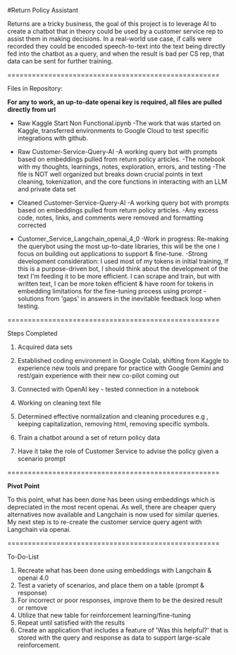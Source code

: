 #Return Policy Assistant

Returns are a tricky business, the goal of this project is to leverage AI to create a chatbot that in theory could be used by a customer service rep to assist them in making decisions. 
In a real-world use case, if calls were recorded they could be encoded speech-to-text into the text being directly fed into the chatbot as a query, and when the result is bad per CS rep, that data can be sent for further training.  

====================================================

Files in Repository:

**For any to work, an up-to-date openai key is required, all files are pulled directly from url**

- Raw Kaggle Start Non Functional.ipynb
      -The work that was started on Kaggle, transferred environments to Google Cloud to test specific integrations with github. 
      
- Raw Customer-Service-Query-AI
      -A working query bot with prompts based on embeddings pulled from return policy articles.
      -The notebook with my thoughts, learnings, notes, exploration, errors, and testing
      -The file is NOT well organized but breaks down crucial points in text cleaning, tokenization, and the core functions in interacting with an LLM and private data set 

- Cleaned Customer-Service-Query-AI
     -A working query bot with prompts based on embeddings pulled from return policy articles.
     -Any excess code, notes, links, and comments were removed and formatting corrected
  
- Customer_Service_Langchain_openai_4_0
      -Work in progress: Re-making the querybot using the most up-to-date libraries, this will be the one I focus on building out applications to support & fine-tune.
      -Strong development consideration: I used most of my tokens in initial training, If this is a purpose-driven bot, I should think about the development of the text I'm feeding it to be more efficient. I can scrape and train, but with written text, I can be more token efficient & have room for tokens in embedding limitations for the fine-tuning process using prompt - solutions from 'gaps' in answers in the inevitable feedback loop when testing. 

====================================================

Steps Completed 

1) Acquired data sets

2) Established coding environment in Google Colab, shifting from Kaggle to experience new tools and prepare for practice with Google Gemini and rest/gain experience with their new co-pilot coming out

3) Connected with OpenAI key - tested connection in a notebook 

4) Working on cleaning text file 

5) Determined effective normalization and cleaning procedures e.g , keeping capitalization, removing html, removing specific symbols.
    
6) Train a chatbot around a set of return policy data
   
7) Have it take the role of Customer Service to advise the policy given a scenario prompt

   
====================================================

**Pivot Point** 

To this point, what has been done has been using embeddings which is depreciated in the most recent openai. 
As well, there are cheaper query alternatives now available and Langchain is now used for similar queries.
My next step is to re-create the customer service query agent with Langchain via openai. 

====================================================

To-Do-List 

1) Recreate what has been done using embeddings with Langchain & openai 4.0 
2) Test a variety of scenarios, and place them on a table (prompt & response)
3) For incorrect or poor responses, improve them to be the desired result or remove
4) Utilize that new table for reinforcement learning/fine-tuning
5) Repeat until satisfied with the results
6) Create an application that includes a feature of 'Was this helpful?' that is stored with the query and response as data to support large-scale reinforcement.
  

